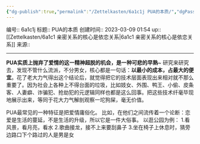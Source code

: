 ```yaml
---
{"dg-publish":true,"permalink":"/Zettelkasten/6a1c1j PUA的本质/","dgPassFrontmatter":true}
---
```


编号:: 6a1c1j
标题:: PUA的本质
创建时间:: 2023-03-09 01:54
up:: [[Zettelkasten/6a1c1 亲密关系的核心是依恋关系\|6a1c1 亲密关系的核心是依恋关系]]
来源:: 

---
**PUA实质上抛弃了爱情的这一精神超脱的机会，是一种可悲的早熟**~
研究来研究去，发现不管什么流派，不分男女，核心都是一句话：**以最小的成本，占最大的便宜**。花了老大力气得出这个结论后，就觉得把它的技术层面表现出来相对就不那么重要了。因为社会上各种上不得台面的垃圾，比如妓女、外围、鸭王、小偷、皮条客、人妻癖、诈骗犯、抢劫犯的元逻辑同样也都是这么回事。把这些技术纤毫毕现地展示出来，等同于花大力气解剖观察一坨狗屎，毫无价值。

PUA最常见的一种特征是把爱情庸俗化。
比如，在他们之间流传着一个论断：恋爱是生活的蔓延，不是生活的升级，所以它是一件大俗事。
以逛公园为例：
1.看风景，看月亮，看水
2.歌曲接龙，接不上来要刮鼻子
3.坐在椅子上休息时，猜旁边路口下个路过的人是男是女

